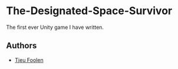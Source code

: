 # The-Designated-Space-Survivor
The first ever Unity game I have written.


## Authors
- [Tjeu Foolen](https://github.com/tjeufoolen)
